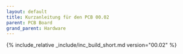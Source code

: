 ```yaml
---
layout: default
title: Kurzanleitung für den PCB 00.02
parent: PCB Board
grand_parent: Hardware
---
```


{% include_relative _include/inc_build_short.md version="00.02" %}
